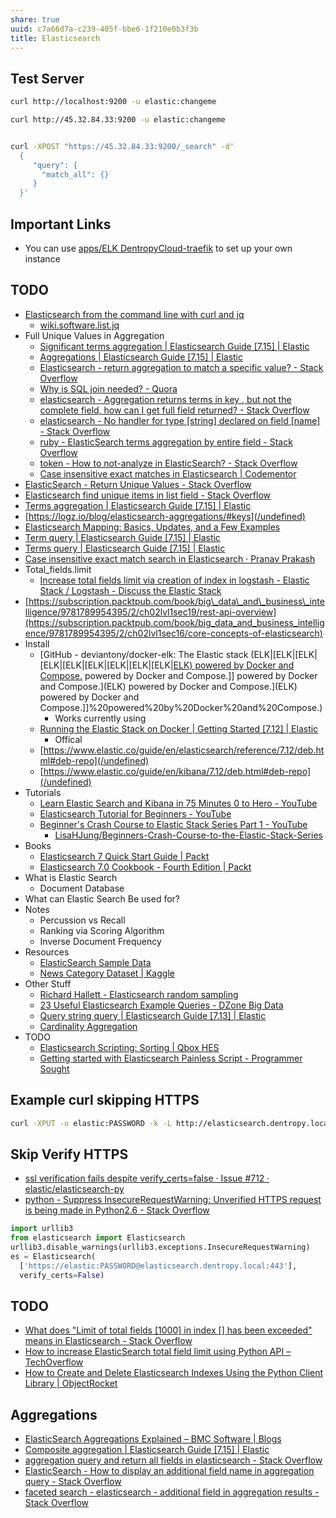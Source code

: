 ```yaml
---
share: true
uuid: c7a66d7a-c239-405f-bbe6-1f210e0b3f3b
title: Elasticsearch
---
```


## Test Server

``` bash
curl http://localhost:9200 -u elastic:changeme

curl http://45.32.84.33:9200 -u elastic:changeme


curl -XPOST "https://45.32.84.33:9200/_search" -d'
  {
     "query": {
       "match_all": {}
     }
  }'
```

## Important Links

* You can use [apps/ELK DentropyCloud-traefik](https://gitlab.com/dentropy/dentropycloud-traefik/-/tree/master/apps/ELK) to set up your own instance

## TODO

* [Elasticsearch from the command line with curl and jq](https://jehrhardt.github.io/blog/2015/04/29/elasticsearch-from-the-command-line-with-curl-and-jq/)
  * [wiki.software.list.jq](/undefined)
* Full Unique Values in Aggregation
    * [Significant terms aggregation | Elasticsearch Guide [7.15] | Elastic](https://www.elastic.co/guide/en/elasticsearch/reference/current/search-aggregations-bucket-significantterms-aggregation.html)
    * [Aggregations | Elasticsearch Guide [7.15] | Elastic](https://www.elastic.co/guide/en/elasticsearch/reference/current/search-aggregations.html)
    * [Elasticsearch - return aggregation to match a specific value? - Stack Overflow](https://stackoverflow.com/questions/37079445/elasticsearch-return-aggregation-to-match-a-specific-value)
    * [Why is SQL join needed? - Quora](https://www.quora.com/Why-is-SQL-join-needed)
    * [elasticsearch - Aggregation returns terms in key , but not the complete field, how can I get full field returned? - Stack Overflow](https://stackoverflow.com/questions/24640117/elasticsearch-aggregation-returns-terms-in-key-but-not-the-complete-field-h)
    * [elasticsearch - No handler for type [string] declared on field [name] - Stack Overflow](https://stackoverflow.com/questions/47452770/no-handler-for-type-string-declared-on-field-name)
    * [ruby - ElasticSearch terms aggregation by entire field - Stack Overflow](https://stackoverflow.com/questions/22798170/elasticsearch-terms-aggregation-by-entire-field)
    * [token - How to not-analyze in ElasticSearch? - Stack Overflow](https://stackoverflow.com/questions/18235996/how-to-not-analyze-in-elasticsearch)
    * [Case insensitive exact matches in Elasticsearch | Codementor](https://www.codementor.io/@mehuljain/case-insensitive-exact-matches-in-elasticsearch-nny7ii7fw)
* [ElasticSearch - Return Unique Values - Stack Overflow](https://stackoverflow.com/questions/25465215/elasticsearch-return-unique-values)
* [Elasticsearch find unique items in list field - Stack Overflow](https://stackoverflow.com/questions/51455713/elasticsearch-find-unique-items-in-list-field)
* [Terms aggregation | Elasticsearch Guide [7.15] | Elastic](https://www.elastic.co/guide/en/elasticsearch/reference/current/search-aggregations-bucket-terms-aggregation.html)
* [https://logz.io/blog/elasticsearch-aggregations/#keys](/undefined)
* [Elasticsearch Mapping: Basics, Updates, and a Few Examples](https://logz.io/blog/elasticsearch-mapping/)
* [Term query | Elasticsearch Guide [7.15] | Elastic](https://www.elastic.co/guide/en/elasticsearch/reference/current/query-dsl-term-query.html)
* [Terms query | Elasticsearch Guide [7.15] | Elastic](https://www.elastic.co/guide/en/elasticsearch/reference/current/query-dsl-terms-query.html)
* [Case insensitive exact match search in Elasticsearch · Pranav Prakash](https://pranavprakash.net/2017/09/13/case-insensitive-exact-match-search-in-elasticsearch/)
* Total_fields.limit
  * [Increase total fields limit via creation of index in logstash - Elastic Stack / Logstash - Discuss the Elastic Stack](https://discuss.elastic.co/t/increase-total-fields-limit-via-creation-of-index-in-logstash/98742)
*   [https://subscription.packtpub.com/book/big\_data\_and\_business\_intelligence/9781789954395/2/ch02lvl1sec19/rest-api-overview](https://subscription.packtpub.com/book/big_data_and_business_intelligence/9781789954395/2/ch02lvl1sec16/core-concepts-of-elasticsearch)
*   Install
    *   [GitHub - deviantony/docker-elk: The Elastic stack (ELK|[ELK|[ELK|[ELK|[ELK|[ELK|[ELK|[ELK|[ELK|[ELK) powered by Docker and Compose.](/undefined) powered by Docker and Compose.]] powered by Docker and Compose.](ELK) powered by Docker and Compose.](ELK) powered by Docker and Compose.]]%20powered%20by%20Docker%20and%20Compose.)
        *   Works currently using
    *   [Running the Elastic Stack on Docker | Getting Started \[7.12\] | Elastic](https://www.elastic.co/guide/en/elastic-stack-get-started/current/get-started-docker.html)
        *   Offical
    *   [https://www.elastic.co/guide/en/elasticsearch/reference/7.12/deb.html#deb-repo](/undefined)
    *   [https://www.elastic.co/guide/en/kibana/7.12/deb.html#deb-repo](/undefined)
*   Tutorials
    *   [Learn Elastic Search and Kibana in 75 Minutes 0 to Hero - YouTube](https://www.youtube.com/watch?v=C-JKcMM6IXE)
    *   [Elasticsearch Tutorial for Beginners - YouTube](https://www.youtube.com/watch?v=kjN7mV5POXc&t=2518s)
    *   [Beginner's Crash Course to Elastic Stack Series Part 1 - YouTube](https://www.youtube.com/watch?v=gS_nHTWZEJ8&list=PL_mJOmq4zsHZYAyK606y7wjQtC0aoE6Es)
        *   [LisaHJung/Beginners-Crash-Course-to-the-Elastic-Stack-Series](https://github.com/LisaHJung/Beginners-Crash-Course-to-the-Elastic-Stack-Series)
*   Books
    *   [Elasticsearch 7 Quick Start Guide | Packt](https://www.packtpub.com/product/elasticsearch-7-quick-start-guide/9781789803327)
    *   [Elasticsearch 7.0 Cookbook - Fourth Edition | Packt](https://www.packtpub.com/product/elasticsearch-7-0-cookbook-fourth-edition/9781789956504)
*   What is Elastic Search
    *   Document Database
*   What can Elastic Search Be used for?
*   Notes
    *   Percussion vs Recall
    *   Ranking via Scoring Algorithm
    *   Inverse Document Frequency
*   Resources
    *   [ElasticSearch Sample Data](https://ikeptwalking.com/elasticsearch-sample-data/)
    *   [News Category Dataset | Kaggle](https://www.kaggle.com/rmisra/news-category-dataset)
*   Other Stuff
    *   [Richard Hallett - Elasticsearch random sampling](http://richardhallett.com/posts/random-sampling-elasticsearch/)
    *   [23 Useful Elasticsearch Example Queries - DZone Big Data](https://dzone.com/articles/23-useful-elasticsearch-example-queries)
    *   [Query string query | Elasticsearch Guide \[7.13\] | Elastic](https://www.elastic.co/guide/en/elasticsearch/reference/current/query-dsl-query-string-query.html)
    *   [Cardinality Aggregation](http://man.hubwiz.com/docset/ElasticSearch.docset/Contents/Resources/Documents/www.elastic.co/guide/en/elasticsearch/reference/current/search-aggregations-metrics-cardinality-aggregation.html)
*   TODO
    *   [Elasticsearch Scripting: Sorting | Qbox HES](https://qbox.io/blog/elasticsearch-scripting-sorting)
    *   [Getting started with Elasticsearch Painless Script - Programmer Sought](https://www.programmersought.com/article/66035480777/)


## Example curl skipping HTTPS

``` bash
curl -XPUT -u elastic:PASSWORD -k -L http://elasticsearch.dentropy.local/test-index
```

## Skip Verify HTTPS

* [ssl verification fails despite verify_certs=false · Issue #712 · elastic/elasticsearch-py](https://github.com/elastic/elasticsearch-py/issues/712)
* [python - Suppress InsecureRequestWarning: Unverified HTTPS request is being made in Python2.6 - Stack Overflow](https://stackoverflow.com/questions/27981545/suppress-insecurerequestwarning-unverified-https-request-is-being-made-in-pytho)


``` python
import urllib3
from elasticsearch import Elasticsearch
urllib3.disable_warnings(urllib3.exceptions.InsecureRequestWarning)
es = Elasticsearch(
  ['https://elastic:PASSWORD@elasticsearch.dentropy.local:443'],
  verify_certs=False)
```

## TODO

* [What does "Limit of total fields [1000] in index [] has been exceeded" means in Elasticsearch - Stack Overflow](https://stackoverflow.com/questions/55372330/what-does-limit-of-total-fields-1000-in-index-has-been-exceeded-means-in)
* [How to increase ElasticSearch total field limit using Python API – TechOverflow](https://techoverflow.net/2021/08/03/how-to-increase-elasticsearch-total-field-limit-using-python-api/)
* [How to Create and Delete Elasticsearch Indexes Using the Python Client Library | ObjectRocket](https://kb.objectrocket.com/elasticsearch/how-to-create-and-delete-elasticsearch-indexes-using-the-python-client-library)

## Aggregations

* [ElasticSearch Aggregations Explained – BMC Software | Blogs](https://www.bmc.com/blogs/elasticsearch-aggregation/)
* [Composite aggregation | Elasticsearch Guide [7.15] | Elastic](https://www.elastic.co/guide/en/elasticsearch/reference/current/search-aggregations-bucket-composite-aggregation.html)
* [aggregation query and return all fields in elasticsearch - Stack Overflow](https://stackoverflow.com/questions/33973478/aggregation-query-and-return-all-fields-in-elasticsearch)
* [ElasticSearch - How to display an additional field name in aggregation query - Stack Overflow](https://stackoverflow.com/questions/31721757/elasticsearch-how-to-display-an-additional-field-name-in-aggregation-query)
* [faceted search - elasticsearch - additional field in aggregation results - Stack Overflow](https://stackoverflow.com/questions/30236061/elasticsearch-additional-field-in-aggregation-results)

